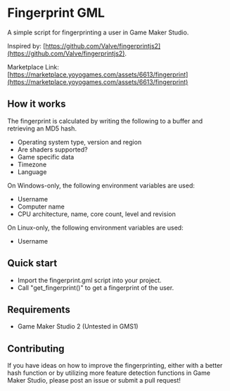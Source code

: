 # Fingerprint GML

A simple script for fingerprinting a user in Game Maker Studio.

Inspired by: [https://github.com/Valve/fingerprintjs2](https://github.com/Valve/fingerprintjs2).

Marketplace Link: [https://marketplace.yoyogames.com/assets/6613/fingerprint](https://marketplace.yoyogames.com/assets/6613/fingerprint)

## How it works

The fingerprint is calculated by writing the following to a buffer and retrieving an MD5 hash.

- Operating system type, version and region
- Are shaders supported?
- Game specific data
- Timezone
- Language

On Windows-only, the following environment variables are used:
- Username
- Computer name
- CPU architecture, name, core count, level and revision

On Linux-only, the following environment variables are used:
- Username

## Quick start

- Import the fingerprint.gml script into your project.
- Call "get_fingerprint()" to get a fingerprint of the user.

## Requirements

* Game Maker Studio 2 (Untested in GMS1)

## Contributing

If you have ideas on how to improve the fingerprinting, either with a better hash function or by utilizing more feature detection functions in Game Maker Studio, please post an issue or submit a pull request!
